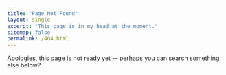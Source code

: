 ```yaml
---
title: "Page Not Found"
layout: single
excerpt: "This page is in my head at the moment."
sitemap: false
permalink: /404.html
---
```


Apologies, this page is not ready yet -- perhaps you can search something else below?

<script type="text/javascript">
  var GOOG_FIXURL_LANG = 'en';
  var GOOG_FIXURL_SITE = '{{ site.url }}'
</script>
<script type="text/javascript"
  src="https://linkhelp.clients.google.com/tbproxy/lh/wm/fixurl.js">
</script>
